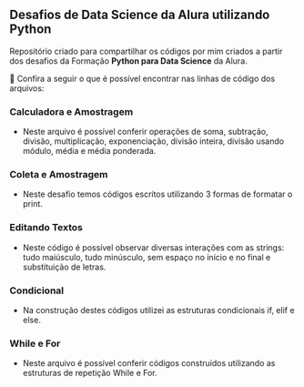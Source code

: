 ## Desafios de Data Science da Alura utilizando Python

Repositório criado para compartilhar os códigos por mim criados a partir dos desafios da Formação **Python para Data Science** da Alura.

🧐 Confira a seguir o que é possível encontrar nas linhas de código dos arquivos:

### Calculadora e Amostragem

*   Neste arquivo é possível conferir operações de soma, subtração, divisão, multiplicação, exponenciação, divisão inteira, divisão usando módulo, média e média ponderada.

### Coleta e Amostragem

*   Neste desafio temos códigos escritos utilizando 3 formas de formatar o print.

### Editando Textos

*   Neste código é possível observar diversas interações com as strings: tudo maiúsculo, tudo minúsculo, sem espaço no início e no final e substituição de letras.

### Condicional

* Na construção destes códigos utilizei as estruturas condicionais if, elif e else.

### While e For

* Neste arquivo é possível conferir códigos construídos utilizando as estruturas de repetição While e For.
